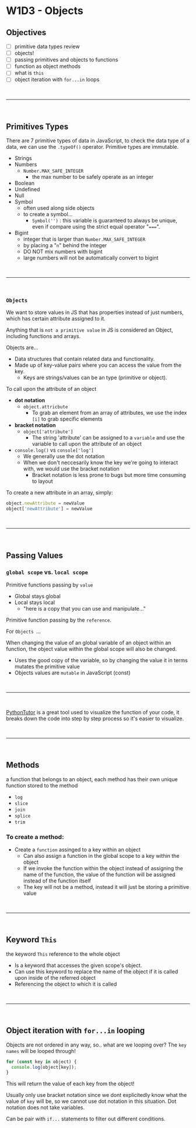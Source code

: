 # W1D3 - Objects

## Objectives 
- [ ] primitive data types review 
- [ ] objects! 
- [ ] passing primitives and objects to functions 
- [ ] function as object methods 
- [ ] what is `this`
- [ ] object iteration with `for...in` loops

<br>

----- 
<br>

## Primitives Types 
There are 7 primitive types of data in JavaScript, to check the data type of a data, we can use the `.typeOf()` operator. Primitive types are immutable.

- Strings 
- Numbers 
  - `Number.MAX_SAFE_INTEGER`
    - the max number to be safely operate as an integer 
- Boolean 
- Undefined 
- Null 
- Symbol
  - often used along side objects 
  - to create a symbol...
    - `Symbol('')` : this variable is guaranteed to always be unique, even if compare using the strict equal operator "`===`".
- Bigint 
  - integer that is larger than `Number.MAX_SAFE_INTEGER`
  - by placing a "`n`" behind the integer 
  - DO NOT mix numbers with bigint 
  - large numbers will not be automatically convert to bigint

<br>

----- 
<br>

### `Objects`
We want to store values in JS that has properties instead of just numbers, which has certain attribute assigned to it. 

Anything that is `not a primitive value` in JS is considered an Object, including functions and arrays.

Objects are...
- Data structures that contain related data and functionality.
- Made up of key-value pairs where you can access the value from the key.
  - Keys are strings/values can be an type (primitive or object).

To call upon the attribute of an object 
- **dot notation** 
  -  `object.attricbute`
      - To grab an element from an array of attributes, we use the index `[i]` to grab specific elements 
- **bracket notation** 
  - `object['attribute']`
    - The string 'attribute' can be assigned to a `variable` and use the variable to call upon the attribute of an object
-  `console.log()` vs `console['log']`
    - We generally use the dot notation 
    - When we don't neccesarily know the key we're going to interact with, we would use the bracket notation 
      - Bracket notation is less prone to bugs but more time consuming to layout

To create a new attribute in an array, simply:
```javascript
object.newAttribute = newValue
object['newAttribute'] = newValue
```
<br>

----- 
<br>

## Passing Values 

### `global scope` vs. `local scope`

Primitive functions passing by `value`
- Global stays global 
- Local stays local
  - "here is a copy that you can use and manipulate..."

Primitive function passing by the `reference`.

For `Objects `... 

When changing the value of an global variable of an object within an function, the object value within the global scope will also be changed.
- Uses the good copy of the variable, so by changing the value it in terms mutates the primitive value 
- Objects values are `mutable` in JavaScript (const) 

<br>

----- 
<br>

  [PythonTutor](https://pythontutor.com/visualize.html#mode=edit) is a great tool used to visualize the function of your code, it breaks down the code into step by step process so it's easier to visualize. 

<br>

----- 
<br>

## Methods 

a function that belongs to an object, each method has their own unique function stored to the method 

  - `log` 
  - `slice` 
  - `join` 
  - `splice` 
  - `trim`

### To create a method: 
  - Create a `function` assinged to a key within an object 
    - Can also assign a function in the global scope to a key within the object 
    - If we invoke the function within the object instead of assigning the name of the function, the value of the function will be assigned instead of the function itself
    - The key will not be a method, instead it will just be storing a primitive value 

<br>

----- 
<br>

## Keyword `This`
the keyword `This` reference to the whole object
  -  Is a keyword that accesses the given scope's object.
  - Can use this keyword to replace the name of the object if it is called upon inside of the referred object 
  - Referencing the object to which it is called

<br>

----- 
<br>

## Object iteration with `for...in` looping

Objects are not ordered in any way, so.. what are we looping over? The `key names` will be looped through!
```javascript
for (const key in object) {
  console.log(object[key]);
} 
```
This will return the value of each key from the object!

Usually only use bracket notation since we dont explicitedly know what the value of `key` will be, so we cannot use dot notation in this situation. Dot notation does not take variables.

Can be pair with `if...` statements to filter out different conditions. 